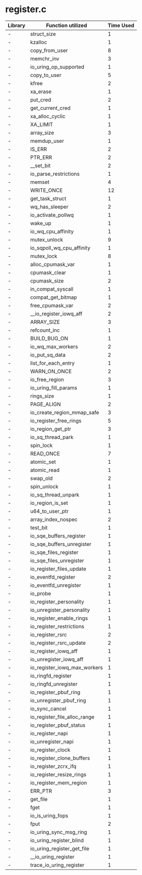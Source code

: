 # register.c

| Library | Function utilized | Time Used |
| - | - | - |
| - | struct_size | 1 |
| - | kzalloc | 1 |
| - | copy_from_user | 8 |
| - | memchr_inv | 3 |
| - | io_uring_op_supported | 1 |
| - | copy_to_user | 5 |
| - | kfree | 2 |
| - | xa_erase | 1 |
| - | put_cred | 2 |
| - | get_current_cred | 1 |
| - | xa_alloc_cyclic | 1 |
| - | XA_LIMIT | 1 |
| - | array_size | 3 |
| - | memdup_user | 1 |
| - | IS_ERR | 2 |
| - | PTR_ERR | 2 |
| - | __set_bit | 2 |
| - | io_parse_restrictions | 1 |
| - | memset | 4 |
| - | WRITE_ONCE | 12 |
| - | get_task_struct | 1 |
| - | wq_has_sleeper | 2 |
| - | io_activate_pollwq | 1 |
| - | wake_up | 1 |
| - | io_wq_cpu_affinity | 1 |
| - | mutex_unlock | 9 |
| - | io_sqpoll_wq_cpu_affinity | 1 |
| - | mutex_lock | 8 |
| - | alloc_cpumask_var | 1 |
| - | cpumask_clear | 1 |
| - | cpumask_size | 2 |
| - | in_compat_syscall | 1 |
| - | compat_get_bitmap | 1 |
| - | free_cpumask_var | 2 |
| - | __io_register_iowq_aff | 2 |
| - | ARRAY_SIZE | 3 |
| - | refcount_inc | 1 |
| - | BUILD_BUG_ON | 1 |
| - | io_wq_max_workers | 2 |
| - | io_put_sq_data | 2 |
| - | list_for_each_entry | 1 |
| - | WARN_ON_ONCE | 2 |
| - | io_free_region | 3 |
| - | io_uring_fill_params | 1 |
| - | rings_size | 1 |
| - | PAGE_ALIGN | 2 |
| - | io_create_region_mmap_safe | 3 |
| - | io_register_free_rings | 5 |
| - | io_region_get_ptr | 3 |
| - | io_sq_thread_park | 1 |
| - | spin_lock | 1 |
| - | READ_ONCE | 7 |
| - | atomic_set | 1 |
| - | atomic_read | 1 |
| - | swap_old | 2 |
| - | spin_unlock | 1 |
| - | io_sq_thread_unpark | 1 |
| - | io_region_is_set | 1 |
| - | u64_to_user_ptr | 1 |
| - | array_index_nospec | 2 |
| - | test_bit | 1 |
| - | io_sqe_buffers_register | 1 |
| - | io_sqe_buffers_unregister | 1 |
| - | io_sqe_files_register | 1 |
| - | io_sqe_files_unregister | 1 |
| - | io_register_files_update | 1 |
| - | io_eventfd_register | 2 |
| - | io_eventfd_unregister | 1 |
| - | io_probe | 1 |
| - | io_register_personality | 1 |
| - | io_unregister_personality | 1 |
| - | io_register_enable_rings | 1 |
| - | io_register_restrictions | 1 |
| - | io_register_rsrc | 2 |
| - | io_register_rsrc_update | 2 |
| - | io_register_iowq_aff | 1 |
| - | io_unregister_iowq_aff | 1 |
| - | io_register_iowq_max_workers | 1 |
| - | io_ringfd_register | 1 |
| - | io_ringfd_unregister | 1 |
| - | io_register_pbuf_ring | 1 |
| - | io_unregister_pbuf_ring | 1 |
| - | io_sync_cancel | 1 |
| - | io_register_file_alloc_range | 1 |
| - | io_register_pbuf_status | 1 |
| - | io_register_napi | 1 |
| - | io_unregister_napi | 1 |
| - | io_register_clock | 1 |
| - | io_register_clone_buffers | 1 |
| - | io_register_zcrx_ifq | 1 |
| - | io_register_resize_rings | 1 |
| - | io_register_mem_region | 1 |
| - | ERR_PTR | 3 |
| - | get_file | 1 |
| - | fget | 1 |
| - | io_is_uring_fops | 1 |
| - | fput | 2 |
| - | io_uring_sync_msg_ring | 1 |
| - | io_uring_register_blind | 1 |
| - | io_uring_register_get_file | 1 |
| - | __io_uring_register | 1 |
| - | trace_io_uring_register | 1 |
